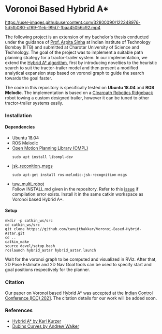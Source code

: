 # Voronoi Based Hybrid A*


https://user-images.githubusercontent.com/32800090/122348976-5d5fb080-cf69-11eb-99d7-fbaa45056c92.mp4


The following project is an extension of my bachelor's thesis conducted under the guidance of 
[Prof. Arpita Sinha](https://scholar.google.com/citations?user=ROSN3WgAAAAJ&hl=en&oi=ao) at Indian Institute of Technology Bombay (IITB) and submitted at 
Charotar University of Science and Technology. The goal of the project was to implement a suitable path planning strategy for a tractor-trailer system. In our 
implementation, we extend the [Hybrid A* algorithm](https://ai.stanford.edu/~ddolgov/papers/dolgov_gpp_stair08.pdf), first by introducing novelties to the 
heuristic search to suit the tractor-trailer model and then present a modified analytical expansion step based on voronoi graph to guide the search towards 
the goal faster.

The code in this repository is specifically tested on <b>Ubuntu 18.04</b> and <b>ROS Melodic</b>. The implementation is based on a 
[Clearpath Robotics Ridgeback](https://clearpathrobotics.com/ridgeback-indoor-robot-platform/) robot towing a custom designed trailer, however it can be tuned
to other tractor-trailer systems easily.

<h3>Installation</h3>

<h4>Dependencies</h4>
<ul>
<li>Ubuntu 18.04</li>
<li>ROS Melodic</li>
<li><a href="http://ompl.kavrakilab.org/">Open Motion Planning Library (OMPL)</a></li>
 
```
sudo apt install libompl-dev
```
  
<li><a href="http://wiki.ros.org/jsk_recognition_msgs">jsk_reconition_msgs</a></li>

```
sudo apt-get install ros-melodic-jsk-recognition-msgs
```

<li><a href="https://github.com/tuw-robotics/tuw_multi_robot">tuw_multi_robot</a></li>
Follow INSTALL.md given in the repository. Refer to this <a href="https://github.com/tuw-robotics/tuw_multi_robot/issues/29">issue</a> if compilation error exists. Install it in the same catkin workspace as Voronoi based Hybrid A*.
</ul>

<h4>Setup</h4>

```
mkdir -p catkin_ws/src
cd catkin_ws/src
git clone https://github.com/tanujthakkar/Voronoi-Based-Hybrid-Astar.git
cd ..
catkin_make
source devel/setup.bash
roslaunch hybrid_astar hybrid_astar.launch
```

Wait for the voronoi graph to be computed and visualized in RViz. After that, 2D Pose Estimate and 2D Nav Goal tools can be used to specify start and goal 
positions respectively for the planner.

<h3>Citation</h3>
Our paper on Voronoi based Hybrid A* was accepted at the <a href="https://controlsociety.org/icc/">Indian Control Conference (ICC) 2021</a>. The citation details for our work will be added soon.

<h3>References</h3>
<ul>
<li><a href="https://github.com/karlkurzer/path_planner">Hybrid A* by Karl Kurzer</a></li>
<li><a href="https://github.com/AndrewWalker/Dubins-Curves">Dubins Curves by Andrew Walker</a></li>
</ul>
